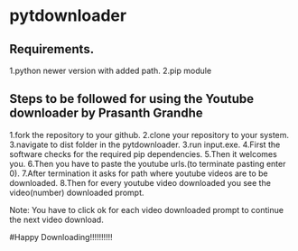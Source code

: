 # pytdownloader

## Requirements.
1.python newer version with added path.
2.pip module

## Steps to be followed for using the Youtube downloader by Prasanth Grandhe

1.fork the repository to your github.
2.clone your repository to your system.
3.navigate to dist folder in the pytdownloader.
3.run input.exe.
4.First the software checks for the required pip dependencies.
5.Then it welcomes you.
6.Then you have to paste the youtube urls.(to terminate pasting enter 0).
7.After termination it asks for path where youtube videos are to be downloaded.
8.Then for every youtube video downloaded you see the video(number) downloaded prompt.

Note: You have to click ok for each video downloaded prompt to continue the next video download.

#Happy Downloading!!!!!!!!!!
